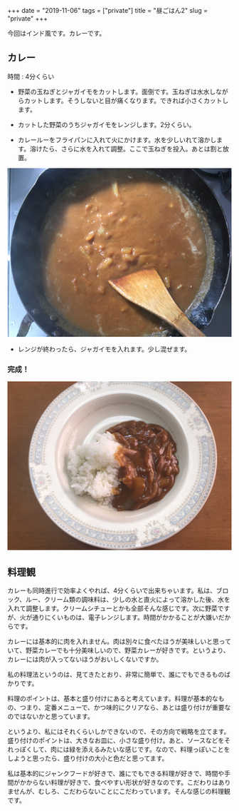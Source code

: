 +++
date = "2019-11-06"
tags = ["private"]
title = "昼ごはん2"
slug = "private"
+++

今回はインド風です。カレーです。

## カレー

時間 : 4分くらい

- 野菜の玉ねぎとジャガイモをカットします。面倒です。玉ねぎは水水しながらカットします。そうしないと目が痛くなります。できれば小さくカットします。

- カットした野菜のうちジャガイモをレンジします。2分くらい。

- カレールーをフライパンに入れて火にかけます。水を少しいれて溶かします。溶けたら、さらに水を入れて調整。ここで玉ねぎを投入。あとは割と放置。

![](https://raw.githubusercontent.com/mba-hack/images/master/private_ryouri_2019-11-04103845.jpg)

- レンジが終わったら、ジャガイモを入れます。少し混ぜます。

### 完成！

![](https://raw.githubusercontent.com/mba-hack/images/master/private_ryouri_2019-11-04104035.jpg)

## 料理観

カレーも同時進行で効率よくやれば、4分くらいで出来ちゃいます。私は、ブロック、ルー、クリーム類の調味料は、少しの水と直火によって溶かした後、水を入れて調整します。クリームシチューとかも全部そんな感じです。次に野菜ですが、火が通りにくいものは、電子レンジします。時間がかかることが大嫌いだからです。

カレーには基本的に肉を入れません。肉は別々に食べたほうが美味しいと思っていて、野菜カレーでも十分美味しいので、野菜カレーが好きです。というより、カレーには肉が入ってないほうがおいしくないですか。

私の料理法というのは、見てきたとおり、非常に簡単で、誰にでもできるものばかりです。

料理のポイントは、基本と盛り付けにあると考えています。料理が基本的なもの、つまり、定番メニューで、かつ味的にクリアなら、あとは盛り付けが重要なのではないかと思っています。

というより、私にはそれくらいしかできないので、その方向で戦略を立てます。盛り付けのポイントは、大きなお皿に、小さな盛り付け。あと、ソースなどをそれっぽくして、肉には緑を添えるみたいな感じです。なので、料理っぽいことをしようと思ったら、盛り付けの大小と色だと思ってます。

私は基本的にジャンクフードが好きで、誰にでもできる料理が好きで、時間や手間がかからない料理が好きで、食べやすい形状が好きなのです。こだわりはありませんが、むしろ、こだわらないことにこだわっています。そんな感じの料理観です。


